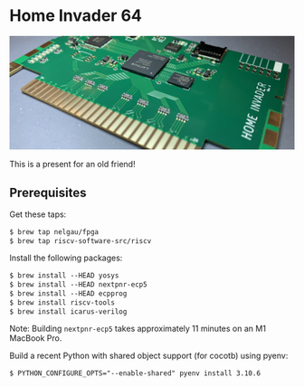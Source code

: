 # Home Invader 64

![Hero](https://raw.githubusercontent.com/nelgau/hicart/master/docs/images/hero.jpg)

This is a present for an old friend!

## Prerequisites

Get these taps:

    $ brew tap nelgau/fpga
    $ brew tap riscv-software-src/riscv

Install the following packages:

    $ brew install --HEAD yosys
    $ brew install --HEAD nextpnr-ecp5
    $ brew install --HEAD ecpprog
    $ brew install riscv-tools
    $ brew install icarus-verilog

Note: Building `nextpnr-ecp5` takes approximately 11 minutes on an M1 MacBook Pro.

Build a recent Python with shared object support (for cocotb) using pyenv:

    $ PYTHON_CONFIGURE_OPTS="--enable-shared" pyenv install 3.10.6
